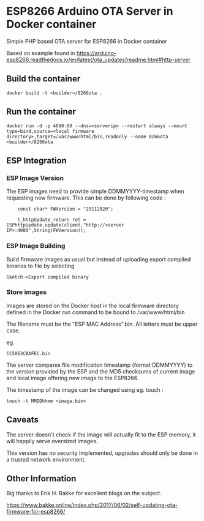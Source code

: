 # ESP8266 Arduino OTA Server in Docker container

Simple PHP based OTA server for ESP8266 in Docker container 

Based on example found in https://arduino-esp8266.readthedocs.io/en/latest/ota_updates/readme.html#http-server

## Build the container ##

```
docker build -t <builder>/8266ota .
```

## Run the container ##

```
docker run -d -p 4080:80 --dns=<serverip> --restart always --mount type=bind,source=<local firmware directory>,target=/var/www/html/bin,readonly --name 8266ota <builder>/8266ota
```

## ESP Integration ##

### ESP Image Version ###

The ESP images need to provide simple DDMMYYYY-timestamp when requesting new firmware.
This can be done by following code :

```
    const char* FWVersion = "29112020";

    t_httpUpdate_return ret = ESPhttpUpdate.update(client,"http://<server IP>:4080",String(FWVersion));

```

### ESP Image Building ###

Build firmware images as usual but instead of uploading export compiled binaries to file by selecting

```
Sketch->Export compiled binary
```

### Store images ###

Images are stored on the Docker host in the local firmware directory defined in the Docker run command to be bound to /var/www/html/bin

The filename must be the "ESP MAC Address".bin. All letters must be upper case.

eg. 

```
CC50E3CBAFEC.bin
```

The server compares file modification timestamp (format DDMMYYYY) to the version provided by the ESP and the MD5 checksums of current image and local image offering new image to the ESP8266.

The timestamp of the image can be changed using eg. touch :
```
touch -t MMDDhhmm <image.bin>
```

## Caveats ##

The server doesn't check if the image will actually fit to the ESP memory, it will happily serve oversized images.

This version has no security implemented, upgrades should only be done in a trusted network environment.

## Other Information ##

Big thanks to Erik H. Bakke for excellent blogs on the subject.

https://www.bakke.online/index.php/2017/06/02/self-updating-ota-firmware-for-esp8266/

